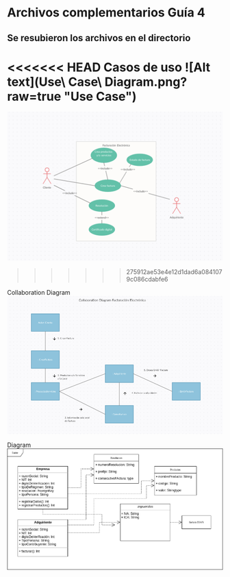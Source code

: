 # Archivos complementarios Guía 4
## Se resubieron los archivos en el directorio

<<<<<<< HEAD
Casos de uso
![Alt text](Use\ Case\ Diagram.png?raw=true "Use Case")
=======
![Alt text](Use_Case_Diagram.png?raw=true "Use Case")
>>>>>>> 275912ae53e4e12d1dad6a0841079c086cdabfe6

Collaboration Diagram
![Alt text](Collaboration_diagram.png?raw=true "Use Case")

Diagram
![Alt text](Diagrama.png?raw=true "Use Case")
